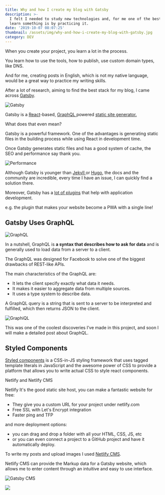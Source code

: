 ```yaml
---
title: Why and how I create my blog with Gatsby
description: >-
  I felt I needed to study new technologies and, for me one of the bests ways to
  learn something is by practicing it.
date: '2019-10-07 08:07:25'
thumbnail: /assets/img/why-and-how-i-create-my-blog-with-gatsby.jpg
category: DEV
---
```

When you create your project, you learn a lot in the process.

You learn how to use the tools, how to publish, use custom domain types, like DNS.

And for me, creating posts in English, which is not my native language, would be a great way to practice my writing skills.

After a lot of research, aiming to find the best stack for my blog, I came across [Gatsby](https://www.gatsbyjs.org/).

![Gatsby ](/assets/img/why-and-how-i-create-my-blog-with-gatsby.jpg "Gatsby ")

Gatsby is a [React](https://reactjs.org/docs/getting-started.html)-based, [GraphQL ](https://graphql.org/learn/)powered [static site generator.](https://www.netlify.com/blog/2017/05/25/top-ten-static-site-generators-of-2017/)

What does that even mean?

Gatsby is a powerful framework. One of the advantages is generating static files in the building process while using React in development time. 

Once Gatsby generates static files and has a good system of cache, the SEO and performance say thank you.

![Performance](/assets/img/capture.png "Performance")

Although Gatsby is younger than [Jekyll ](https://jekyllrb.com/)or [Hugo](https://gohugo.io/), the docs and the community are incredible, every time I have an issue, I can quickly find a solution there.

Moreover, Gatsby has a [lot of plugins](https://www.gatsbyjs.org/plugins/) that help with application development.

e.g. the plugin that makes your website become a PWA with a single line!

## Gatsby Uses GraphQL

![GraphQL](/assets/img/1_rfckeckmtid0waaletckag.png "GraphQL")

In a nutshell, GraphQL is **a syntax that describes how to ask for data** and is generally used to load data from a server to a client.

The GraphQL was designed for Facebook to solve one of the biggest drawbacks of REST-like APIs.

The main characteristics of the GraphQL are:

* It lets the client specify exactly what data it needs.
* It makes it easier to aggregate data from multiple sources.
* It uses a type system to describe data.

A GraphQL query is a string that is sent to a server to be interpreted and fulfilled, which then returns JSON to the client.

![GraphiQL](/assets/img/graphl.png "GraphiQL")

This was one of the coolest discoveries I’ve made in this project, and soon I will make a detailed post about GraphQL.

## Styled Components

[Styled components](http://styled-components.com/) is a CSS-in-JS styling framework that uses tagged template literals in JavaScript and the awesome power of CSS to provide a platform that allows you to write actual CSS to style react components.

Netlify and Netlify CMS

Netlify It's the good static site host, you can make a fantastic website for free:

* They give you a custom URL for your project under netlify.com
* Free SSL with Let's Encrypt integration
* Faster ping and TFP 

and more deployment options:

* you can drag and drop a folder with all your HTML, CSS, JS, etc
* or you can even connect a project to a GitHub project and have it automatically deploy.

To write my posts and upload images I used [Netlify CMS](https://www.netlifycms.org/).

Netlify CMS can provide the Markup data for a Gatsby website, which allows me to enter content through an intuitive and easy to use interface. 

![Gatsby CMS](/assets/img/netlify-cms2.png "Gatsby CMS")

![](/assets/img/google_png19644.png)
